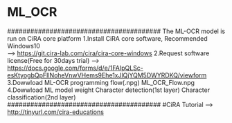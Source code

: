 # ML_OCR
########################################
The ML-OCR model is run on CiRA core platform 
1.Install CiRA core software, Recommended Windows10  
  --> https://git.cira-lab.com/cira/cira-core-windows
2.Request software license(Free for 30days trial) 
  --> https://docs.google.com/forms/d/e/1FAIpQLSc-esKtyogbQpFIlNoheVnwVHems9Ehe1xJlQjYQM5DWYRDKQ/viewform
3.Dowwload ML-OCR programming flow(.npg) 
  ML_OCR_Flow.npg 
4.Dowwload ML model weight
  Character detection(1st layer)
  Character classification(2nd layer) 
########################################
#CiRA Tutorial
  --> http://tinyurl.com/cira-educations
